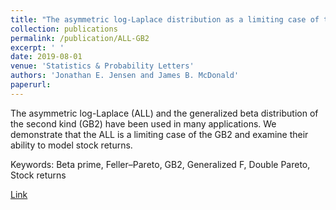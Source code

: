 ```yaml
---
title: "The asymmetric log-Laplace distribution as a limiting case of the generalized beta distribution"
collection: publications
permalink: /publication/ALL-GB2
excerpt: ' '
date: 2019-08-01
venue: 'Statistics & Probability Letters'
authors: 'Jonathan E. Jensen and James B. McDonald'
paperurl:
---
```

The asymmetric log-Laplace (ALL) and the generalized beta distribution of the second kind (GB2) have been used in many applications. We demonstrate that the ALL is a limiting case of the GB2 and examine their ability to model stock returns.

Keywords: Beta prime, Feller–Pareto, GB2, Generalized F, Double Pareto, Stock returns

[Link](https://www.sciencedirect.com/science/article/abs/pii/S016771521930094X)

